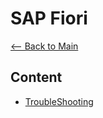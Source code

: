 # SAP Fiori 

[<-- Back to Main](../README.md)

## Content

* [TroubleShooting](./fiori/sap-fiori-troubleshooting.md)